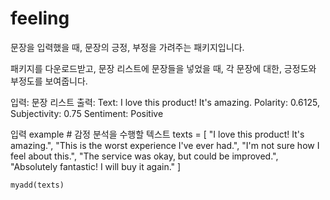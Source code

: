 # feeling
문장을 입력했을 때, 문장의 긍정, 부정을 가려주는 패키지입니다.

패키지를 다운로드받고, 문장 리스트에 문장들을 넣었을 때, 각 문장에 대한, 긍정도와 부정도를 보여줍니다.

입력: 문장 리스트
출력: 
    Text: I love this product! It's amazing.
    Polarity: 0.6125, Subjectivity: 0.75
    Sentiment:  Positive

입력 example
    # 감정 분석을 수행할 텍스트
    texts = [
        "I love this product! It's amazing.",
        "This is the worst experience I've ever had.",
        "I'm not sure how I feel about this.",
        "The service was okay, but could be improved.",
        "Absolutely fantastic! I will buy it again."
    ]
        
    myadd(texts)